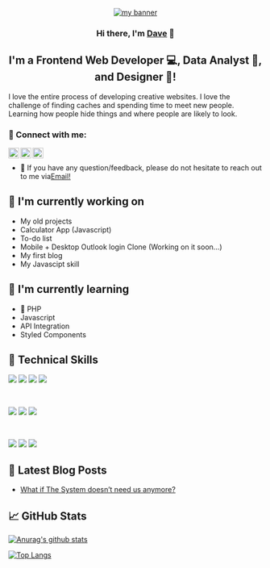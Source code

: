 <p align="center">
  <a href="https://t.co/B8gTCBk1eN" target="_blank" rel="noreferrer"><img src="https://tawk.link/5edafb7d9e5f6944228fff67/vc/686f3da23a6a4684572853f1/v/f0b2ebaef93e37e2233ff45d3f1da9d5f94aeac6/DAVID_IBEKWE_(1).png" alt="my banner"></a>
</p>

<h3 align="center">
Hi there, I'm <a href="https://t.co/B8gTCBk1eN" target="_blank" rel="noreferrer">Dave</a> 👋
</h3>

<h2 align="center">
I'm a Frontend Web Developer 💻, Data Analyst 📸, and Designer 🎨!
</h2> 

I love the entire process of developing creative websites. I love the challenge of finding caches and spending time to meet new people. Learning how people hide things and where people are likely to look.

### 🤝 Connect with me:

<a href="https://github.com/dave-d-dev/dave-d-dev"><img align="left" src="https://raw.githubusercontent.com/yushi1007/yushi1007/main/images/linkedin.svg" alt="David Ibekwe | LinkedIn" width="21px"/></a>
<a href="https://github.com/dave-d-dev/dave-d-dev"><img align="left" src="https://raw.githubusercontent.com/yushi1007/yushi1007/main/images/instagram.svg" alt="David Ibekwe | Instagram" width="21px"/></a>
<a href="https://github.com/dave-d-dev/dave-d-dev"><img align="left" src="https://raw.githubusercontent.com/yushi1007/yushi1007/main/images/medium.svg" alt="David Ibekwe | Medium" width="21px"/></a>
</br>
- 💬 If you have any question/feedback, please do not hesitate to reach out to me via<a href="mailto:dod.dobledd@gmail.com">Email!</a>

## 🔭 I'm currently working on

- My old projects
- Calculator App (Javascript)
- To-do list
- Mobile + Desktop Outlook login Clone (Working on it soon...)
- My first blog
- My Javascipt skill

## 🌱 I'm currently learning

- 📱 PHP
- Javascript
- API Integration
- Styled Components  

## 💼 Technical Skills

![](https://img.shields.io/badge/Code-JavaScript-informational?style=flat&logo=JavaScript&color=F7DF1E)
![](https://img.shields.io/badge/Code-HTML5-informational?style=flat&logo=HTML5&color=E34F26)
![](https://img.shields.io/badge/Code-PostgreSQL-informational?style=flat&logo=PostgreSQL&color=336791)
![](https://img.shields.io/badge/Code-SQLite-informational?style=flat&logo=SQLite&color=003B57)

</br>

![](https://img.shields.io/badge/Style-Bootstrap-informational?style=flat&logo=Bootstrap&color=7952B3)
![](https://img.shields.io/badge/Style-CSS3-informational?style=flat&logo=CSS3&color=1572B6)
![](https://img.shields.io/badge/Style-styled--components-informational?style=flat&logo=styled-components&color=DB7093)


</br>

![](https://img.shields.io/badge/Tools-Figma-informational?style=flat&logo=Figma&color=F24E1E)
![](https://img.shields.io/badge/Tools-Git-informational?style=flat&logo=Git&color=F05032)
![](https://img.shields.io/badge/Tools-GitHub-informational?style=flat&logo=GitHub&color=181717)

## 📝 Latest Blog Posts

- [What if The System doesn’t need us anymore?](https://dave-d-dev.medium.com/what-if-the-system-doesnt-need-us-anymore-2292e6b4734a)

## 📈 GitHub Stats 

[![Anurag's github stats](https://github-readme-stats.vercel.app/api?username=dave-d-dev)](https://github.com/dave-d-dev)

[![Top Langs](https://github-readme-stats.vercel.app/api/top-langs/?username=dave-d-dev&layout=compact)](https://github.com/dave-d-dev)
